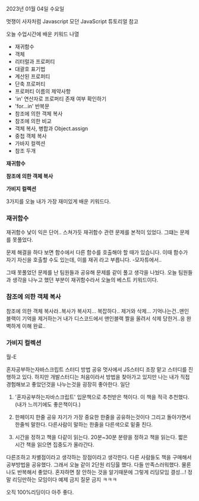 2023년 01월 04일 수요일

멋쟁이 사자처럼 Javascript
모던 JavaScript 튜토리얼 참고

오늘 수업시간에 배운 키워드 나열

- 재귀함수
- 객체
- 리터럴과 프로퍼티
- 대괄호 표기법
- 계산된 프로퍼티
- 단축 프로퍼티
- 프로퍼티 이름의 제약사항
- 'in' 연산자로 프로퍼티 존재 여부 확인하기
- 'for...in' 반복문
- 참조에 의한 객체 복사
- 참조에 의한 비교
- 객체 복사, 병합과 Object.assign
- 중첩 객체 복사
- 가바지 컬렉션
- 참조 두개

**재귀함수**

**참조에 의한 객체 복사**

**가비지 컬렉션**

3가지를 오늘 내가 가장 재미있게 배운 키워드다.

### 재귀함수

재귀함수 낯이 익은 단어.. 스쳐가듯 재귀함수 관련 문제를 본적이 있었다. 그떄는 문제를 못풀었다.

문제 해결을 하다 보면 함수에서 다른 함수를 호출해야 할 때가 있습니다. 이때 함수가 자기 자신을 호출할 수도 있는데, 이를 재귀 라고 부릅니다. -모자튜에서..

그때 못풀었던 문제를 난 팀원들과 공유해 문제를 같이 풀고 생각을
나눴다. 오늘 팀원들과 생각을 나누고 했던 부분이 재귀함수라서 오늘의 베스트 키워드이다.

### 참조에 의한 객체 복사

참조에 의한 객체 복사라..복사가 복사지... 복잡하다..
제거와 삭제...
기억나는건..맨인블랙이 기억을 제거하는거 내가 디스코드에서
맨인블랙 짤을 올려서 삭제 당한거..응 완벽하게 이해 완료..

### 가비지 컬렉션

월-E

혼자공부하는자바스크립트 스터디 방법 공유
멋사에서 JS스터디 조장 맡고 스터디를 진행하고 있다.
하지만 개발스터디는 처음이라서 방법을 찾아가고 있지만 나는 내가 직접 경험해보고 좋았던것을 나누는것을 굉장히 좋아한다.
일단

1.  '혼자공부하는자바스크립트'
    입문책으로 추천받은 책이다. 이 책을 적극 추천했다.(내가 느끼기에도 좋은책이다.)

2.  한페이지 한줄 공유
    자기가 가장 중요한 한줄을 공유하는것이다 그리고 돌아가면서 한줄씩 말한다. 다른사람이 말하는 한줄을 다른색으로 밑줄 친다.

3.  시간을 정하고 책을 다같이 읽는다.
    20분~30분 분량을 정하고 책을 읽는다. 짧은 시간 책을 읽으면 집중도가 올라간다.

다른조하고 차별점이라고 생각하는 장점이라고 생각한다.
다른 사람들도 책을 구매해서 공부방법을 공유했다. 그래서 오늘 같이 2단원 리딩읋 했다. 다들 만족스러워했다. 물론 나도 반복해서 좋았다. 혼자하면 잘 안하는 것을 알기때문에 그렇게 리딩모임 결성...! 정말 리딩만하는 모임이다 예제 금지 질문 금지 ㅋㅋㅋ

오직 100%리딩이다 아주 좋다.
